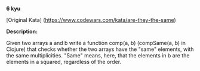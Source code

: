 **6 kyu**

[Original Kata] (https://www.codewars.com/kata/are-they-the-same)

**Description:**

Given two arrays a and b write a function comp(a, b) (compSame(a, b) in Clojure) that checks whether the two arrays have the "same" elements, with the same multiplicities. "Same" means, here, that the elements in b are the elements in a squared, regardless of the order.
